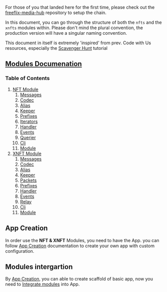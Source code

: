 For those of you that landed here for  the first time, please check out the [freeflix-media-hub](https://github.com/FreeFlixMedia/freeflix-media-hub) repository to setup the chain.

In this document, you can go through the structure of both the ```nfts``` and the ```xnfts``` modules within. Please don't mind the plural convention, the production version will have a singular naming convention.

This document in itself is extremely 'inspired' from prev. Code with Us resources, especially the [Scavenger Hunt](https://tutorials.cosmos.network/scavenge/tutorial/01-background.html) tutorial 

## [Modules Documenation](docs)
### Table of Contents
1. [NFT Module](docs/nfts)
   1. [Messages](./docs/nfts/Msgs.md)
   2. [Codec](docs/nfts/Codec.md)
   3. [Alias](docs/nfts/Alias.md)
   4. [Keeper](docs/nfts/Keeper.md)
   5. [Prefixes](docs/nfts/Prefixes.md)
   6. [Iterators](docs/nfts/Iterators.md)
   7. [Handler](docs/nfts/Handler.md)
   8. [Events](docs/nfts/Events.md)
   9. [Querier](docs/nfts/Querier.md)
   10. [Cli](docs/nfts/Cli.md)
   11. [Module](docs/nfts/Module.md)
2. [XNFT Module](docs/xnfts)
   1. [Messages](./docs/xnfts/Msgs.md)
   2. [Codec](docs/xnfts/Codec.md)
   3. [Alias](docs/xnfts/Alias.md)
   4. [Keeper](docs/xnfts/Keeper.md)
   5. [Packets](./docs/xnfts/Packets.md)
   6. [Prefixes](docs/xnfts/Prefixes.md)
   7. [Handler](docs/xnfts/Handler.md)
   8.  [Events](docs/xnfts/Events.md)
   9.  [Relay](docs/xnfts/Relay.md)
   10. [Cli](docs/xnfts/Cli.md)
   11. [Module](docs/xnfts/Module.md)

## App Creation
In order use the **NFT & XNFT** Modules, you need to have the App. you can follow [App Creation](docs/App_creation.md) documentation to create your own app with custom configuration.

## Modules intergartion

By [App Creation](#app-creation), you can able to create scaffold of basic app, now you need to [Integrate modules](docs/Integration_modules.md) into App. 
